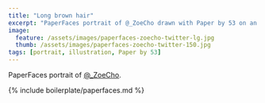 ```yaml
---
title: "Long brown hair"
excerpt: "PaperFaces portrait of @_ZoeCho drawn with Paper by 53 on an iPad."
image: 
  feature: /assets/images/paperfaces-zoecho-twitter-lg.jpg
  thumb: /assets/images/paperfaces-zoecho-twitter-150.jpg
tags: [portrait, illustration, Paper by 53]
---
```


PaperFaces portrait of [@_ZoeCho](http://twitter.com/_ZoeCho).

{% include boilerplate/paperfaces.md %}